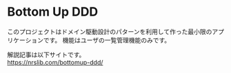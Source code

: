 # Bottom Up DDD
このプロジェクトはドメイン駆動設計のパターンを利用して作った最小限のアプリケーションです。
機能はユーザの一覧管理機能のみです。

解説記事は以下サイトです。  
https://nrslib.com/bottomup-ddd/
